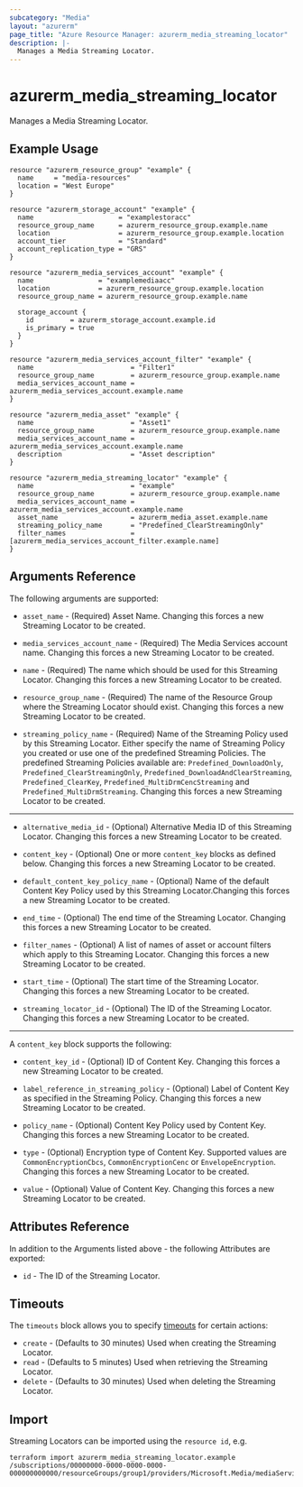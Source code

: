 ```yaml
---
subcategory: "Media"
layout: "azurerm"
page_title: "Azure Resource Manager: azurerm_media_streaming_locator"
description: |-
  Manages a Media Streaming Locator.
---
```


# azurerm_media_streaming_locator

Manages a Media Streaming Locator.

## Example Usage

```hcl
resource "azurerm_resource_group" "example" {
  name     = "media-resources"
  location = "West Europe"
}

resource "azurerm_storage_account" "example" {
  name                     = "examplestoracc"
  resource_group_name      = azurerm_resource_group.example.name
  location                 = azurerm_resource_group.example.location
  account_tier             = "Standard"
  account_replication_type = "GRS"
}

resource "azurerm_media_services_account" "example" {
  name                = "examplemediaacc"
  location            = azurerm_resource_group.example.location
  resource_group_name = azurerm_resource_group.example.name

  storage_account {
    id         = azurerm_storage_account.example.id
    is_primary = true
  }
}

resource "azurerm_media_services_account_filter" "example" {
  name                        = "Filter1"
  resource_group_name         = azurerm_resource_group.example.name
  media_services_account_name = azurerm_media_services_account.example.name
}

resource "azurerm_media_asset" "example" {
  name                        = "Asset1"
  resource_group_name         = azurerm_resource_group.example.name
  media_services_account_name = azurerm_media_services_account.example.name
  description                 = "Asset description"
}

resource "azurerm_media_streaming_locator" "example" {
  name                        = "example"
  resource_group_name         = azurerm_resource_group.example.name
  media_services_account_name = azurerm_media_services_account.example.name
  asset_name                  = azurerm_media_asset.example.name
  streaming_policy_name       = "Predefined_ClearStreamingOnly"
  filter_names                = [azurerm_media_services_account_filter.example.name]
}
```

## Arguments Reference

The following arguments are supported:

* `asset_name` - (Required) Asset Name. Changing this forces a new Streaming Locator to be created.

* `media_services_account_name` - (Required) The Media Services account name. Changing this forces a new Streaming Locator to be created.

* `name` - (Required) The name which should be used for this Streaming Locator. Changing this forces a new Streaming Locator to be created.

* `resource_group_name` - (Required) The name of the Resource Group where the Streaming Locator should exist. Changing this forces a new Streaming Locator to be created.

* `streaming_policy_name` - (Required) Name of the Streaming Policy used by this Streaming Locator. Either specify the name of Streaming Policy you created or use one of the predefined Streaming Policies. The predefined Streaming Policies available are: `Predefined_DownloadOnly`, `Predefined_ClearStreamingOnly`, `Predefined_DownloadAndClearStreaming`, `Predefined_ClearKey`, `Predefined_MultiDrmCencStreaming` and `Predefined_MultiDrmStreaming`. Changing this forces a new Streaming Locator to be created.

---

* `alternative_media_id` - (Optional) Alternative Media ID of this Streaming Locator. Changing this forces a new Streaming Locator to be created.

* `content_key` - (Optional) One or more `content_key` blocks as defined below. Changing this forces a new Streaming Locator to be created.

* `default_content_key_policy_name` - (Optional) Name of the default Content Key Policy used by this Streaming Locator.Changing this forces a new Streaming Locator to be created.

* `end_time` - (Optional) The end time of the Streaming Locator. Changing this forces a new Streaming Locator to be created.

* `filter_names` - (Optional) A list of names of asset or account filters which apply to this Streaming Locator. Changing this forces a new Streaming Locator to be created.

* `start_time` - (Optional) The start time of the Streaming Locator. Changing this forces a new Streaming Locator to be created.

* `streaming_locator_id` - (Optional) The ID of the Streaming Locator. Changing this forces a new Streaming Locator to be created.

---

A `content_key` block supports the following:

* `content_key_id` - (Optional) ID of Content Key. Changing this forces a new Streaming Locator to be created.

* `label_reference_in_streaming_policy` - (Optional) Label of Content Key as specified in the Streaming Policy. Changing this forces a new Streaming Locator to be created.

* `policy_name` - (Optional) Content Key Policy used by Content Key. Changing this forces a new Streaming Locator to be created.

* `type` - (Optional) Encryption type of Content Key. Supported values are `CommonEncryptionCbcs`, `CommonEncryptionCenc` or `EnvelopeEncryption`. Changing this forces a new Streaming Locator to be created.

* `value` - (Optional) Value of Content Key. Changing this forces a new Streaming Locator to be created.

## Attributes Reference

In addition to the Arguments listed above - the following Attributes are exported:

* `id` - The ID of the Streaming Locator.

## Timeouts

The `timeouts` block allows you to specify [timeouts](https://www.terraform.io/language/resources/syntax#operation-timeouts) for certain actions:

* `create` - (Defaults to 30 minutes) Used when creating the Streaming Locator.
* `read` - (Defaults to 5 minutes) Used when retrieving the Streaming Locator.
* `delete` - (Defaults to 30 minutes) Used when deleting the Streaming Locator.

## Import

Streaming Locators can be imported using the `resource id`, e.g.

```shell
terraform import azurerm_media_streaming_locator.example /subscriptions/00000000-0000-0000-0000-000000000000/resourceGroups/group1/providers/Microsoft.Media/mediaServices/account1/streamingLocators/locator1
```
